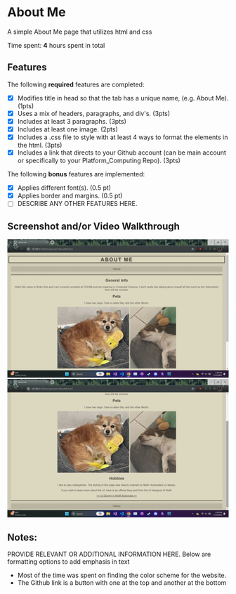 # About Me

A simple About Me page that utilizes html and css

Time spent: **4** hours spent in total

## Features

The following **required** features are completed:

- [x] Modifies title in head so that the tab has a unique name, (e.g. About Me). (1pts)
- [x] Uses a mix of headers, paragraphs, and div's. (3pts)
- [x] Includes at least 3 paragraphs. (3pts)
- [x] Includes at least one image. (2pts)
- [x] Includes a .css file to style with at least 4 ways to format the elements in the html. (3pts)
- [x] Includes a link that directs to your Github account (can be main account or specifically to your Platform_Computing Repo). (3pts)

The following **bonus** features are implemented:

- [x] Applies different font(s). (0.5 pt)
- [x] Applies border and margins. (0.5 pt)
- [ ] DESCRIBE ANY OTHER FEATURES HERE.

## Screenshot and/or Video Walkthrough

<img src="img/demo1.png" title="Image of website (1)" width="" alt="Image of website (1)">
<img src="img/demo2.png" title="Image of website (2)" width="" alt="Image of website (2)">

## Notes:
PROVIDE RELEVANT OR ADDITIONAL INFORMATION HERE. Below are formatting options to add emphasis in text
<ul>
  <li>Most of the time was spent on finding the color scheme for the website.</li>
  <li>The Github link is a button with one at the top and another at the bottom</li>
</ul>
